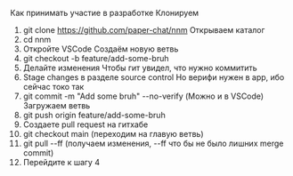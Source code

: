 Как принимать участие в разработке
Клонируем
1. git clone https://github.com/paper-chat/nnm
Открываем каталог
2. cd nnm
3. Откройте VSCode
Создаём новую ветвь
4. git checkout -b feature/add-some-bruh
5. Делайте изменения
Чтобы гит увидел, что нужно коммитить
6. Stage changes в разделе source control
Но верифи нужен в app, ибо сейчас токо так
7. git commit -m "Add some bruh" --no-verify (Можно и в VSCode)
Загружаем ветвь
8. git push origin feature/add-some-bruh
9. Создаете pull request на гитхабе
10. git checkout main (переходим на главую ветвь)
11. git pull --ff (получаем изменения, --ff что бы не было лишних merge commit)
12. Перейдите к шагу 4
